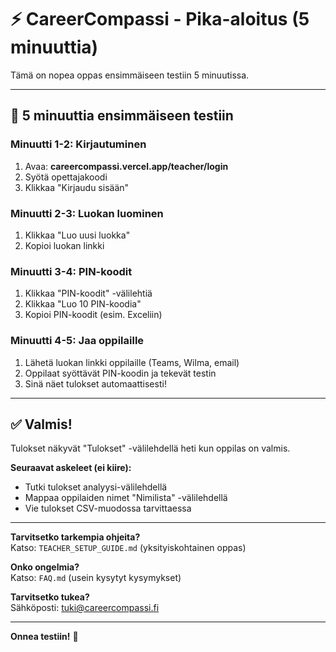 # ⚡ CareerCompassi - Pika-aloitus (5 minuuttia)

Tämä on nopea oppas ensimmäiseen testiin 5 minuutissa.

---

## 🎯 5 minuuttia ensimmäiseen testiin

### Minuutti 1-2: Kirjautuminen
1. Avaa: **careercompassi.vercel.app/teacher/login**
2. Syötä opettajakoodi
3. Klikkaa "Kirjaudu sisään"

### Minuutti 2-3: Luokan luominen
1. Klikkaa "Luo uusi luokka"
2. Kopioi luokan linkki

### Minuutti 3-4: PIN-koodit
1. Klikkaa "PIN-koodit" -välilehtiä
2. Klikkaa "Luo 10 PIN-koodia"
3. Kopioi PIN-koodit (esim. Exceliin)

### Minuutti 4-5: Jaa oppilaille
1. Lähetä luokan linkki oppilaille (Teams, Wilma, email)
2. Oppilaat syöttävät PIN-koodin ja tekevät testin
3. Sinä näet tulokset automaattisesti!

---

## ✅ Valmis!

Tulokset näkyvät "Tulokset" -välilehdellä heti kun oppilas on valmis.

**Seuraavat askeleet (ei kiire):**
- Tutki tulokset analyysi-välilehdellä
- Mappaa oppilaiden nimet "Nimilista" -välilehdellä
- Vie tulokset CSV-muodossa tarvittaessa

---

**Tarvitsetko tarkempia ohjeita?**  
Katso: `TEACHER_SETUP_GUIDE.md` (yksityiskohtainen oppas)

**Onko ongelmia?**  
Katso: `FAQ.md` (usein kysytyt kysymykset)

**Tarvitsetko tukea?**  
Sähköposti: tuki@careercompassi.fi

---

**Onnea testiin!** 🚀



